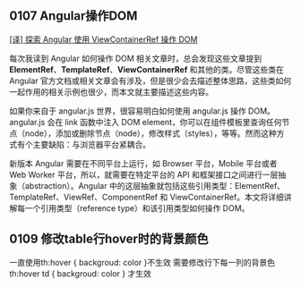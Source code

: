## 0107 Angular操作DOM

[[译] 探索 Angular 使用 ViewContainerRef 操作 DOM](https://segmentfault.com/a/1190000013860896)

每次我读到 Angular 如何操作 DOM 相关文章时，总会发现这些文章提到 **ElementRef**、**TemplateRef**、**ViewContainerRef** 和其他的类。尽管这些类在 Angular 官方文档或相关文章会有涉及，但是很少会去描述整体思路，这些类如何一起作用的相关示例也很少，而本文就主要描述这些内容。

如果你来自于 angular.js 世界，很容易明白如何使用 angular.js 操作 DOM。angular.js 会在 link 函数中注入 DOM element，你可以在组件模板里查询任何节点（node），添加或删除节点（node），修改样式（styles），等等。然而这种方式有个主要缺陷：与浏览器平台紧耦合。

新版本 Angular 需要在不同平台上运行，如 Browser 平台，Mobile 平台或者 Web Worker 平台，所以，就需要在特定平台的 API 和框架接口之间进行一层抽象（abstraction）。Angular 中的这层抽象就包括这些引用类型：ElementRef、TemplateRef、ViewRef、ComponentRef 和 ViewContainerRef。本文将详细讲解每一个引用类型（reference type）和该引用类型如何操作 DOM。

## 0109 修改table行hover时的背景颜色

一直使用th:hover { backgroud: color }不生效
需要修改行下每一列的背景色
th:hover td { backgroud: color } 才生效
